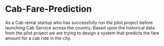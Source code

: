 # Cab-Fare-Prediction
As a Cab rental startup who has successfully run the pilot project before launching Cab Service across the country. Based upon the historical data from the pilot project we are trying to design a system that predicts the fare amount for a cab ride in the city.
